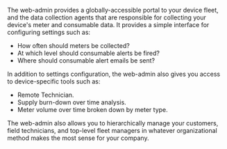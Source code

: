 The web-admin provides a globally-accessible portal to your device fleet, and the data collection agents that are responsible for collecting your device's meter and consumable data. It provides a simple interface for configuring settings such as:

- How often should meters be collected?
- At which level should consumable alerts be fired?
- Where should consumable alert emails be sent?

In addition to settings configuration, the web-admin also gives you access to device-specific tools such as:

- Remote Technician.
- Supply burn-down over time analysis.
- Meter volume over time broken down by meter type.

The web-admin also allows you to hierarchically manage your customers, field technicians, and top-level fleet managers in whatever organizational method makes the most sense for your company.
